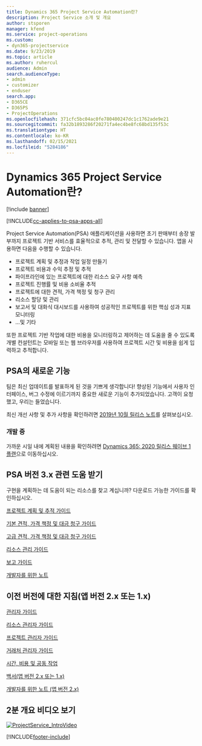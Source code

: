 ```yaml
---
title: Dynamics 365 Project Service Automation란?
description: Project Service 소개 및 개요
author: stsporen
manager: kfend
ms.service: project-operations
ms.custom:
- dyn365-projectservice
ms.date: 9/23/2019
ms.topic: article
ms.author: ruhercul
audience: Admin
search.audienceType:
- admin
- customizer
- enduser
search.app:
- D365CE
- D365PS
- ProjectOperations
ms.openlocfilehash: 371cfc5bc04ac0fe780400247dc1c1762ade9e21
ms.sourcegitcommit: fa32b1893286f20271fa4ec4be8fc68bd135f53c
ms.translationtype: HT
ms.contentlocale: ko-KR
ms.lasthandoff: 02/15/2021
ms.locfileid: "5284186"
---
```

# <a name="what-is-dynamics-365-project-service-automation"></a>Dynamics 365 Project Service Automation란?

[!include [banner](../includes/psa-now-project-operations.md)]

[!INCLUDE[cc-applies-to-psa-apps-all](../includes/cc-applies-to-psa-apps-all.md)]

Project Service Automation(PSA) 애플리케이션을 사용하면 초기 판매부터 송장 발부까지 프로젝트 기반 서비스를 효율적으로 추적, 관리 및 전달할 수 있습니다. 앱을 사용하면 다음을 수행할 수 있습니다.

- 프로젝트 계획 및 추정과 작업 일정 만들기
- 프로젝트 비용과 수익 추정 및 추적
- 파이프라인에 있는 프로젝트에 대한 리소스 요구 사항 예측
- 프로젝트 진행률 및 비용 소비율 추적
- 프로젝트에 대한 견적, 가격 책정 및 청구 관리
- 리소스 할당 및 관리
- 보고서 및 대화식 대시보드를 사용하여 성공적인 프로젝트를 위한 핵심 성과 지표 모니터링
- ...및 기타

또한 프로젝트 기반 작업에 대한 비용을 모니터링하고 제어하는 데 도움을 줄 수 있도록 개별 컨설턴트는 모바일 또는 웹 브라우저를 사용하여 프로젝트 시간 및 비용을 쉽게 입력하고 추적합니다.

## <a name="whats-new-in-psa"></a>PSA의 새로운 기능
팀은 최신 업데이트를 발표하게 된 것을 기쁘게 생각합니다! 향상된 기능에서 사용자 인터페이스, 버그 수정에 이르기까지 중요한 새로운 기능이 추가되었습니다. 고객이 요청했고, 우리는 들었습니다.

최신 개선 사항 및 추가 사항을 확인하려면 [2019년 10월 릴리스 노트](https://docs.microsoft.com/dynamics365-release-plan/2019wave2/index)를 살펴보십시오.

### <a name="in-development"></a>개발 중
가까운 시일 내에 계획된 내용을 확인하려면 [Dynamics 365: 2020 릴리스 웨이브 1 플랜](https://docs.microsoft.com/dynamics365-release-plan/2020wave1/index)으로 이동하십시오.

## <a name="get-help-with-psa-version-3x"></a>PSA 버전 3.x 관련 도움 받기
구현을 계획하는 데 도움이 되는 리소스를 찾고 계십니까? 다운로드 가능한 가이드를 확인하십시오.

 [프로젝트 계획 및 추적 가이드](../psa/implementation-guides/project-planning-tracking.md)

 [기본 견적, 가격 책정 및 대금 청구 가이드](../psa/implementation-guides/begin-quoting-pricing-billing.md)

 [고급 견적, 가격 책정 및 대금 청구 가이드](../psa/implementation-guides/adv-quoting-pricing-billing.md)

 [리소스 관리 가이드](../psa/implementation-guides/resource-management-guide.md)

 [보고 가이드](../psa/implementation-guides/reporting-guide.md)

 [개발자를 위한 노트](../psa/developer-guides/overview-dev-notes-v3.x.md)

## <a name="guidance-for-earlier-versions-app-version-2x-or-1x"></a>이전 버전에 대한 지침(앱 버전 2.x 또는 1.x)
 [관리자 가이드](../psa/admin-guide.md)

 [리소스 관리자 가이드](../psa/resource-manager-guide.md)

 [프로젝트 관리자 가이드](../psa/project-manager-guide.md)

 [거래처 관리자 가이드](../psa/account-manager-guide.md)

 [시간, 비용 및 공동 작업](../psa/time-expense-collaboration-guide.md)

 [백서(앱 버전 2.x 또는 1.x)](../psa/white-papers.md)

 [개발자를 위한 노트 (앱 버전 2.x)](../psa/developer-guides/add-custom-qoi-forms-v2.x.md)

 ## <a name="watch-a-2-minute-overview-video"></a>2분 개요 비디오 보기
 <a name="heroArea"></a> [![ProjectService_IntroVideo](../psa/media/project-service-intro-video.png "ProjectService_IntroVideo")](https://go.microsoft.com/fwlink/p/?LinkId=799457)




[!INCLUDE[footer-include](../includes/footer-banner.md)]